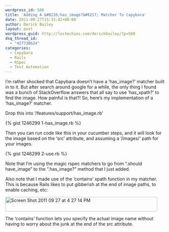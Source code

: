 ```yaml
---
wordpress_id: 588
title: 'Adding A &#8216;has_image?&#8217; Matcher To Capybara'
date: 2011-09-27T15:33:42+00:00
author: Derick Bailey
layout: post
wordpress_guid: http://lostechies.com/derickbailey/?p=588
dsq_thread_id:
  - "427730624"
categories:
  - Capybara
  - Rails
  - RSpec
  - Test Automation
---
```

I&#8217;m rather shocked that Capybara doesn&#8217;t have a &#8216;has\_image?&#8217; matcher built in to it. But after search around google for a while, the only thing I found was a bunch of StackOverflow answers that all say to use &#8216;has\_xpath?&#8217; to find the image. How painful is that?! So, here&#8217;s my implementation of a &#8216;has_image?&#8217; matcher.

Drop this into &#8216;/features/support/has_image.rb&#8217;

{% gist 1246299 1-has_image.rb %}

Then you can run code like this in your cucumber steps, and it will look for the image based on the &#8216;src&#8217; attribute, and assuming a &#8216;/images/&#8217; path for your images.

{% gist 1246299 2-use.rb %}

Note that I&#8217;m using the magic rspec matchers to go from &#8220;.should have\_image&#8221; to the &#8220;.has\_image?&#8221; method that I just added.

Also note that I made use of the &#8216;contains&#8217; xpath function in my matcher. This is because Rails likes to put gibberish at the end of image paths, to enable caching, etc:

<img title="Screen Shot 2011-09-27 at 4.27.14 PM.png" src="http://lostechies.com/derickbailey/files/2011/09/Screen-Shot-2011-09-27-at-4.27.14-PM.png" border="0" alt="Screen Shot 2011 09 27 at 4 27 14 PM" width="477" height="45" />

The &#8216;contains&#8217; function lets you specify the actual image name without having to worry about the junk at the end of the src attribute.
